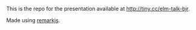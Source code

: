 This is the repo for the presentation available at http://tiny.cc/elm-talk-bjr.

Made using [remarkjs](http://remarkjs.com/#1).
